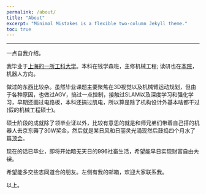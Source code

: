 ```yaml
---
permalink: /about/
title: "About"
excerpt: "Minimal Mistakes is a flexible two-column Jekyll theme."
toc: true
---
```

<!--
 * @Date: 2020-10-15 08:52:41
 * @LastEditTime: 2020-10-15 16:39:20
 * @LastEditors: Li Xiang
 * @Description: 
 * @FilePath: /notlixiang.github.io/_pages/about.md
-->
<style type="text/css">
	mark { 
        background-color:grey; 
        color:grey; 
    } 
</style>

---

一点自我介绍。

我毕业于[上海的一所工科大学](https://www.sjtu.edu.cn/ "SJTU")。本科在钱学森班，主修机械工程; 读研也在[本院](http://me.sjtu.edu.cn/ "ME")，机器人方向。


做过的东西比较杂。虽然毕业课题主要聚焦在3D视觉以及机械臂运动规划，但由于各种原因，也做过AGV，搞过一点控制，接触过SLAM以及深度学习和强化学习，早期还画过电路板，本科还搞过肌电，所以算是除了机构设计外基本啥都干过(假的机械工程硕士)。

硕士阶段的成就除了领毕业证以外，比较有意思的就是和师兄弟们带着自己搭的机器人去京东薅了30W奖金，然后就是某日风和日丽灵光涌现然后鼓捣四个月水了篇[顶会](https://www.iros2019.org/ "iros2019")。

现在的话已毕业，即将开始暗无天日的996社畜生活，希望能早日实现财富自由<strike>大误</strike>。

希望能多交些志同道合的朋友。左侧有我的邮箱，欢迎大家联系我。

以上。
